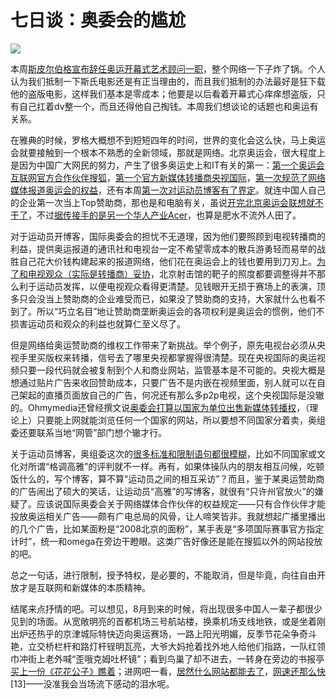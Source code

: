 # 七日谈：奥委会的尴尬

![](https://ws1.sinaimg.cn/large/4b91f9d5ly1fvlv5ihwrkj20zk0qonpe.jpg)

本周[斯皮尔伯格宣布辞任奥运开幕式艺术顾问一职](http://news.china.com/zh_cn/domestic/945/20080214/14671194.html)，整个网络一下子炸了锅。个人认为我们抵制一下斯氏电影还是有正当理由的，而且我们抵制的办法最好是狂下载他的盗版电影，这样我们基本是零成本；他要是以后看着开幕式心痒痒想盗版，只有自己扛着dv整一个，而且还得他自己掏钱。本周我们想谈论的话题也和奥运有关系。

在雅典的时候，罗格大概想不到短短四年的时间，世界的变化会这么快，马上奥运会就要接触到一个根本不熟悉的全新领域，那就是网络。北京奥运会，很大程度上是因为中国广大网民的努力，产生了很多奥运史上和IT有关的第一：[第一个奥运会互联网官方合作伙伴搜狐](http://www.cnbeta.com/article.php?sid=33682)，[第一个官方新媒体转播商央视国际](http://www.cnbeta.com/article.php?sid=46033)，[第一次规范了网络媒体报道奥运会的权益](http://www.cnbeta.com/article.php?sid=37097)，还有本周[第一次对运动员博客有了界定](http://www.cnbeta.com/article.php?sid=49228)。就连中国人自己的企业第一次当上Top赞助商，那也是和电脑有关，虽说[开完北京奥运会联想就不干了](http://www.cnbeta.com/article.php?sid=45214)，不过[据传接手的是另一个华人产业Acer](http://www.cnbeta.com/article.php?sid=44669)，也算是肥水不流外人田了。

对于运动员开博客，国际奥委会的担忧不无道理，因为他们要照顾到电视转播商的利益，提供奥运报道的通讯社和电视台一定不希望零成本的散兵游勇轻而易举的战胜自己花大价钱构建起来的报道网络，他们花在奥运会上的钱也要用到刀刃上。[为了和电视观众（实际是转播商）妥协](http://sports.sina.com.cn/o/2007-09-25/09483191997.shtml)，北京射击馆的靶子的照度都要调整得并不那么利于运动员发挥，以便电视观众看得更清楚。见钱眼开无损于赛场上的表演，顶多只会没当上赞助商的企业难受而已，如果没了赞助商的支持，大家就什么也看不到了。所以“巧立名目”地让赞助商垄断奥运会的各项权利是奥运会的惯例，他们不损害运动员和观众的利益也就算仁至义尽了。

但是网络给奥运赞助商的维权工作带来了新挑战。举个例子，原先电视台必须从央视手里买版权来转播，信号去了哪里央视都掌握得很清楚。现在央视国际的奥运视频只要一段代码就会被复制到个人和商业网站，监管基本是不可能的。央视大概是想通过贴片广告来收回赞助成本，只要广告不是内嵌在视频里面，别人就可以在自己架起的直播页面放自己的广告，何况还有那么多p2p电视，这个央视国际是没辙的。Ohmymedia还曾经撰文说[奥委会打算以国家为单位出售新媒体转播权](http://ohmymedia.com/2007/12/18/731)，（理论上）只要能上网就能浏览任何一个国家的网站，所以要想不同国家分着卖，奥组委还要联系当地“网管”部门想个辙才行。

关于运动员博客，奥组委这次的[很多标准和限制语句都很模糊](http://www.cnbeta.com/article.php?sid=49292)，比如不同国家或文化对所谓“格调高雅”的评判就不一样。再有，如果体操队内的朋友相互问候，吃顿饭什么的，写个博客，算不算“运动员之间的相互采访”？而且，鉴于某奥运赞助商的广告闹出了硕大的笑话，让运动员“高雅”的写博客，就很有“只许州官放火”的嫌疑了。应该说国际奥委会关于网络媒体合作伙伴的权益规定——只有合作伙伴才能投放奥运相关广告——颇有广电总局的风骨，让人啼笑皆非。我就想起广播里播出的几个广告，比如某面粉是“2008北京的面粉”，某手表是“多项国际赛事官方指定计时”，统一和omega在旁边干瞪眼。这类广告好像还是能在搜狐以外的网站投放的吧。

总之一句话，进行限制，授予特权，是必要的，不能取消，但是毕竟，向往自由开放才是互联网和新媒体的本质精神。

结尾来点抒情的吧。可以想见，8月到来的时候，将出现很多中国人一辈子都很少见到的场面。从宽敞明亮的首都机场三号航站楼，换乘机场支线地铁，或是坐着刚出炉还热乎的京津城际特快迈向奥运赛场，一路上阳光明媚，反季节花朵争奇斗艳，立交桥栏杆和路灯杆锃明瓦亮，大爷大妈抢着找外地人给他们指路，一队红领巾冲街上老外喊“歪哦克姆吐杯镜”；看到鸟巢了却不进去，一转身在旁边的书报亭[买上一份《花花公子》瞧着](http://www.espnstar.com.cn/pub/2008/0105/56412.htm)；进网吧一看，[居然什么网站都能去了](http://www.caobian.info/?p=2662)，[网速还那么快](http://www.cnbeta.com/articles/32993.htm)\[13\]——没准我会当场流下感动的泪水呢。